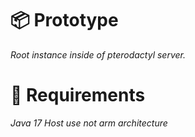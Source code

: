 # 📦 Prototype
*Root instance inside of pterodactyl server.*
# 🚩 Requirements
*Java 17*
*Host use not arm architecture*
